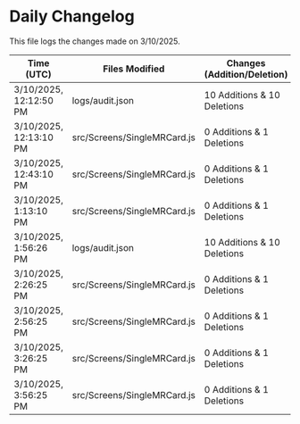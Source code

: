 # Daily Changelog

This file logs the changes made on 3/10/2025.

| Time (UTC)             | Files Modified                    | Changes (Addition/Deletion) |
|------------------------|-----------------------------------|-----------------------------|
| 3/10/2025, 12:12:50 PM | logs/audit.json | 10 Additions & 10 Deletions |
| 3/10/2025, 12:13:10 PM | src/Screens/SingleMRCard.js | 0 Additions & 1 Deletions|
| 3/10/2025, 12:43:10 PM | src/Screens/SingleMRCard.js | 0 Additions & 1 Deletions|
| 3/10/2025, 1:13:10 PM | src/Screens/SingleMRCard.js | 0 Additions & 1 Deletions|
| 3/10/2025, 1:56:26 PM | logs/audit.json | 10 Additions & 10 Deletions|
| 3/10/2025, 2:26:25 PM | src/Screens/SingleMRCard.js | 0 Additions & 1 Deletions|
| 3/10/2025, 2:56:25 PM | src/Screens/SingleMRCard.js | 0 Additions & 1 Deletions|
| 3/10/2025, 3:26:25 PM | src/Screens/SingleMRCard.js | 0 Additions & 1 Deletions|
| 3/10/2025, 3:56:25 PM | src/Screens/SingleMRCard.js | 0 Additions & 1 Deletions|
